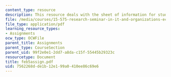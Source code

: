 ```yaml
---
content_type: resource
description: This resource deals with the sheet of information for students.
file: /media/courses/15-575-research-seminar-in-it-and-organizations-economic-perspectives-spring-2004/7562268dde1b12e199a0410ee86c69e6_feb5assign.pdf
file_type: application/pdf
learning_resource_types:
- Assignments
ocw_type: OCWFile
parent_title: Assignments
parent_type: CourseSection
parent_uid: 99f2e0e1-2dd7-a8da-c15f-55445b29323c
resourcetype: Document
title: feb5assign.pdf
uid: 7562268d-de1b-12e1-99a0-410ee86c69e6
---
```

